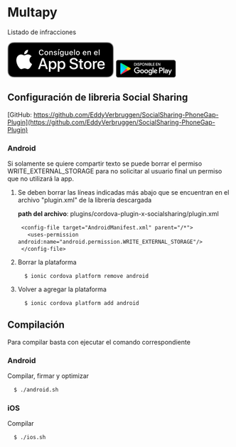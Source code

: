 # Multapy 
Listado de infracciones

[![alt text](src/ios_logo.svg)](https://itunes.apple.com/us/app/multapy/id1268332527?mt=8) [![alt text](src/android_logo.png)](https://play.google.com/store/apps/details?id=com.ionicframework.multas136991)

## Configuración de libreria Social Sharing

[GitHub: https://github.com/EddyVerbruggen/SocialSharing-PhoneGap-Plugin](https://github.com/EddyVerbruggen/SocialSharing-PhoneGap-Plugin)

### Android

Si solamente se quiere compartir texto se puede borrar el permiso WRITE_EXTERNAL_STORAGE para no solicitar al usuario final un permiso que no utilizará la app.

1. Se deben borrar las líneas indicadas más abajo que se encuentran en el archivo "plugin.xml" de la librería descargada
    
    **path del archivo**: plugins/cordova-plugin-x-socialsharing/plugin.xml
    
        <config-file target="AndroidManifest.xml" parent="/*">
          <uses-permission android:name="android.permission.WRITE_EXTERNAL_STORAGE"/>
        </config-file>
        
2. Borrar la plataforma

    ```
      $ ionic cordova platform remove android
    ```
    
3. Volver a agregar la plataforma
    
    ```
      $ ionic cordova platform add android
    ```

## Compilación
Para compilar basta con ejecutar el comando correspondiente
### Android
Compilar, firmar y optimizar

```sh
  $ ./android.sh
```

### iOS
Compilar

```sh
  $ ./ios.sh
```


